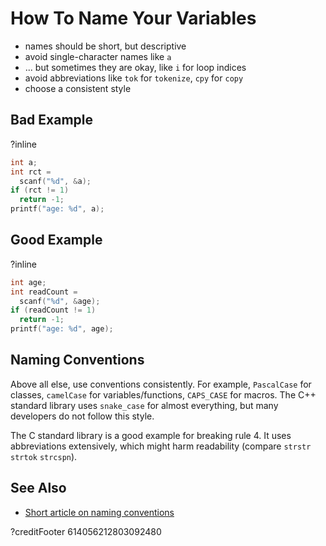# How To Name Your Variables
- names should be short, but descriptive
- avoid single-character names like `a` 
- ... but sometimes they are okay, like `i` for loop indices
- avoid abbreviations like `tok` for `tokenize`, `cpy` for `copy`
- choose a consistent style

## Bad Example
?inline
```c
int a;
int rct =
  scanf("%d", &a);
if (rct != 1)
  return -1;
printf("age: %d", a);
```

## Good Example
?inline
```c
int age;
int readCount =
  scanf("%d", &age);
if (readCount != 1)
  return -1;
printf("age: %d", age);
```

## Naming Conventions
Above all else, use conventions consistently.
For example, `PascalCase` for classes, `camelCase` for variables/functions, `CAPS_CASE` for macros.
The C++ standard library uses `snake_case` for almost everything, but many developers do not follow this style.

The C standard library is a good example for breaking rule 4. It uses abbreviations extensively, which might harm readability (compare `strstr` `strtok` `strcspn`).

## See Also
- [Short article on naming conventions](https://www.theserverside.com/feature/A-guide-to-common-variable-naming-conventions)

?creditFooter 614056212803092480
